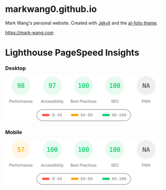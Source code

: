 # markwang0.github.io

Mark Wang's personal website. Created with [Jekyll](https://jekyllrb.com/) and the [al-folio theme](https://github.com/alshedivat/al-folio).

https://mark-wang.com

# Lighthouse PageSpeed Insights

### Desktop

[![Google Lighthouse PageSpeed Insights](lighthouse_results/desktop/pagespeed.svg)](https://htmlpreview.github.io/?https://github.com/markwang0/markwang0.github.io/blob/master/lighthouse_results/desktop/mark_wang_com.html)

### Mobile

[![Google Lighthouse PageSpeed Insights](lighthouse_results/mobile/pagespeed.svg)](https://htmlpreview.github.io/?https://github.com/markwang0/markwang0.github.io/blob/master/lighthouse_results/mobile/mark_wang_com.html)
